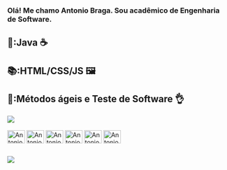 
<h3 style = "textaling: justify;" >
Olá!   
Me chamo Antonio Braga. Sou acadêmico de Engenharia de Software.</h2>

<h2>📘:Java ☕</h3>
<h2>📚:HTML/CSS/JS 🖼️</h3>
<h2>📖:Métodos ágeis e Teste de Software 👌</h3>


<picture>
  <source
    srcset="https://github-readme-stats.vercel.app/api?username=antoniobragap&show_icons=true&theme=github_dark"
    media="(prefers-color-scheme: dark)"
  />
  <source
    srcset="https://github-readme-stats.vercel.app/api?username=antoniobragap&show_icons=true"
    media="(prefers-color-scheme: light), (prefers-color-scheme: no-preference)"
  />
  <img src="https://github-readme-stats.vercel.app/api?username=anuraghazra&show_icons=true" />
</picture>

<div style="display: inline_block"><br>
  <img align="center" alt="Antonio-C" height="30" width="40" src="https://cdn.jsdelivr.net/gh/devicons/devicon@latest/icons/c/c-original.svg">
  <img align="center" alt="Antonio-Java" height="30" width="40" src="https://cdn.jsdelivr.net/gh/devicons/devicon@latest/icons/java/java-plain.svg">
  <img align="center" alt="Antonio-git" height="30" width="40" src="https://cdn.jsdelivr.net/gh/devicons/devicon@latest/icons/git/git-original.svg">
  <img align="center" alt="Antonio-HTML5" height="30" width="40" src="https://cdn.jsdelivr.net/gh/devicons/devicon@latest/icons/html5/html5-original-wordmark.svg">
  <img align="center" alt="Antonio-CSS3" height="30" width="40" src="https://cdn.jsdelivr.net/gh/devicons/devicon@latest/icons/css3/css3-original-wordmark.svg">
  <img align="center" alt="Antonio-JS" height="30" width="40" src="https://cdn.jsdelivr.net/gh/devicons/devicon@latest/icons/javascript/javascript-original.svg">
  

</div>
  
  ##
 
<div> 
   <a href="https://www.linkedin.com/in/antonio-prudenteb" target="_blank"><img src="https://img.shields.io/badge/-LinkedIn-%230077B5?style=for-the-badge&logo=linkedin&logoColor=white" target="_blank"></a> 
  </div>
